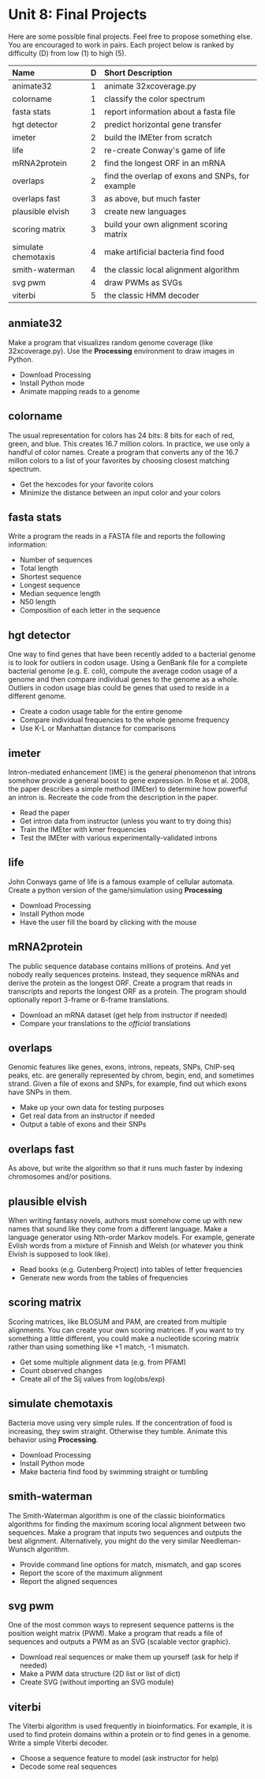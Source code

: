 Unit 8: Final Projects
======================

Here are some possible final projects. Feel free to propose something else. You
are encouraged to work in pairs. Each project below is ranked by difficulty (D)
from low (1) to high (5).


| Name                | D | Short Description
|:--------------------|:--|:---------------------------------------------
| animate32           | 1 | animate 32xcoverage.py
| colorname           | 1 | classify the color spectrum
| fasta stats         | 1 | report information about a fasta file
| hgt detector        | 2 | predict horizontal gene transfer
| imeter              | 2 | build the IMEter from scratch
| life                | 2 | re-create Conway's game of life
| mRNA2protein        | 2 | find the longest ORF in an mRNA
| overlaps            | 2 | find the overlap of exons and SNPs, for example
| overlaps fast       | 3 | as above, but much faster
| plausible elvish    | 3 | create new languages
| scoring matrix      | 3 | build your own alignment scoring matrix
| simulate chemotaxis | 4 | make artificial bacteria find food
| smith-waterman      | 4 | the classic local alignment algorithm
| svg pwm             | 4 | draw PWMs as SVGs
| viterbi             | 5 | the classic HMM decoder

## anmiate32 ##

Make a program that visualizes random genome coverage (like 32xcoverage.py).
Use the **Processing** environment to draw images in Python.

+ Download Processing
+ Install Python mode
+ Animate mapping reads to a genome

## colorname ##

The usual representation for colors has 24 bits: 8 bits for each of red, green,
and blue. This creates 16.7 million colors. In practice, we use only a handful
of color names. Create a program that converts any of the 16.7 millon colors to
a list of your favorites by choosing closest matching spectrum.

+ Get the hexcodes for your favorite colors
+ Minimize the distance between an input color and your colors

## fasta stats ##

Write a program the reads in a FASTA file and reports the following
information:

+ Number of sequences
+ Total length
+ Shortest sequence
+ Longest sequence
+ Median sequence length
+ N50 length
+ Composition of each letter in the sequence

## hgt detector ##

One way to find genes that have been recently added to a bacterial genome is to
look for outliers in codon usage. Using a GenBank file for a complete bacterial
genome (e.g. E. coli), compute the average codon usage of a genome and then
compare individual genes to the genome as a whole. Outliers in codon usage bias
could be genes that used to reside in a different genome.

+ Create a codon usage table for the entire genome
+ Compare individual frequencies to the whole genome frequency
+ Use K-L or Manhattan distance for comparisons

## imeter ##

Intron-mediated enhancement (IME) is the general phenomenon that introns
somehow provide a general boost to gene expression. In Rose et al. 2008, the
paper describes a simple method (IMEter) to determine how powerful an intron
is. Recreate the code from the description in the paper.

+ Read the paper
+ Get intron data from instructor (unless you want to try doing this)
+ Train the IMEter with kmer frequencies
+ Test the IMEter with various experimentally-validated introns

## life ##

John Conways game of life is a famous example of cellular automata. Create a
python version of the game/simulation using **Processing**

+ Download Processing
+ Install Python mode
+ Have the user fill the board by clicking with the mouse

## mRNA2protein ##

The public sequence database contains millions of proteins. And yet nobody
really sequences proteins. Instead, they sequence mRNAs and derive the protein
as the longest ORF. Create a program that reads in transcripts and reports the
longest ORF as a protein. The program should optionally report 3-frame or
6-frame translations.

+ Download an mRNA dataset (get help from instructor if needed)
+ Compare your translations to the _official_ translations

## overlaps ##

Genomic features like genes, exons, introns, repeats, SNPs, ChIP-seq peaks,
etc. are generally represented by chrom, begin, end, and sometimes strand.
Given a file of exons and SNPs, for example, find out which exons have SNPs in
them.

+ Make up your own data for testing purposes
+ Get real data from an instructor if needed
+ Output a table of exons and their SNPs

## overlaps fast ##

As above, but write the algorithm so that it runs much faster by indexing
chromosomes and/or positions.

## plausible elvish ##

When writing fantasy novels, authors must somehow come up with new names that
sound like they come from a different language. Make a language generator using
Nth-order Markov models. For example, generate Evlish words from a mixture of
Finnish and Welsh (or whatever you think Elvish is supposed to look like).

+ Read books (e.g. Gutenberg Project) into tables of letter frequencies
+ Generate new words from the tables of frequencies

## scoring matrix ##

Scoring matrices, like BLOSUM and PAM, are created from multiple alignments.
You can create your own scoring matrices. If you want to try something a little
different, you could make a nucleotide scoring matrix rather than using
something like +1 match, -1 mismatch.

+ Get some multiple alignment data (e.g. from PFAM)
+ Count observed changes
+ Create all of the Sij values from log(obs/exp)

## simulate chemotaxis ##

Bacteria move using very simple rules. If the concentration of food is
increasing, they swim straight. Otherwise they tumble. Animate this behavior
using **Processing**.

+ Download Processing
+ Install Python mode
+ Make bacteria find food by swimming straight or tumbling

## smith-waterman ##

The Smith-Waterman algorithm is one of the classic bioinformatics algorithms
for finding the maximum scoring local alignment between two sequences. Make a
program that inputs two sequences and outputs the best alignment.
Alternatively, you might do the very similar Needleman-Wunsch algorithm.

+ Provide command line options for match, mismatch, and gap scores
+ Report the score of the maximum alignment
+ Report the aligned sequences

## svg pwm ##

One of the most common ways to represent sequence patterns is the position
weight matrix (PWM). Make a program that reads a file of sequences and outputs
a PWM as an SVG (scalable vector graphic).

+ Download real sequences or make them up yourself (ask for help if needed)
+ Make a PWM data structure (2D list or list of dict)
+ Create SVG (without importing an SVG module)

## viterbi ##

The Viterbi algorithm is used frequently in bioinformatics. For example, it is
used to find protein domains within a protein or to find genes in a genome.
Write a simple Viterbi decoder.

+ Choose a sequence feature to model (ask instructor for help)
+ Decode some real sequences
